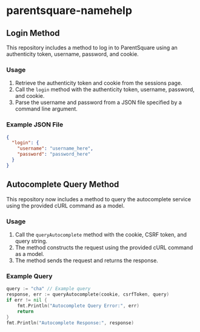 # parentsquare-namehelp

## Login Method

This repository includes a method to log in to ParentSquare using an authenticity token, username, password, and cookie.

### Usage

1. Retrieve the authenticity token and cookie from the sessions page.
2. Call the `login` method with the authenticity token, username, password, and cookie.
3. Parse the username and password from a JSON file specified by a command line argument.

### Example JSON File

```json
{
  "login": {
    "username": "username_here",
    "password": "password_here"
  }
}
```

## Autocomplete Query Method

This repository now includes a method to query the autocomplete service using the provided cURL command as a model.

### Usage

1. Call the `queryAutocomplete` method with the cookie, CSRF token, and query string.
2. The method constructs the request using the provided cURL command as a model.
3. The method sends the request and returns the response.

### Example Query

```go
query := "cha" // Example query
response, err := queryAutocomplete(cookie, csrfToken, query)
if err != nil {
    fmt.Println("Autocomplete Query Error:", err)
    return
}
fmt.Println("Autocomplete Response:", response)
```
